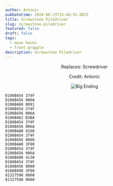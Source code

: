 ```yaml
---
author: Antonic
pubDatetime: 2024-08-23T15:48:55.087Z
title: Screwstone Piledriver
slug: screwstone-piledriver
featured: false
draft: false
tags:
  - move hacks
  - front grapple
description: Screwstone Piledriver
---
```

<center>
Replaces: Screwdriver <p>
Credit: Antonic

![Big Ending](../assets/screwstone-piledriver.gif)
</center>

```text
D106B454 374F
D106B456 006A
8106B460 0091
D106B454 374F
D106B456 006A
8106B462 B3BA
D106B454 374F
D106B456 006A
8106B4A0 4160
D106B454 374F
D106B456 0080
8106B4A0 3F80
D106B454 374F
D106B456 006A
8106B498 4130
D106B454 374F
D106B456 0080
8106B498 3F80
81327598 0800
8132759A 00A0
```
